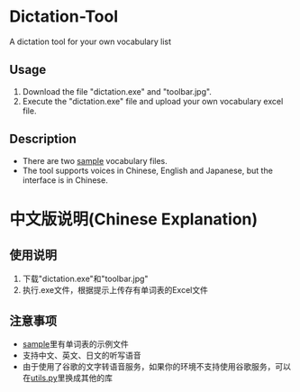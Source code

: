# Dictation-Tool
A dictation tool for your own vocabulary list

## Usage
1. Download the file "dictation.exe" and "toolbar.jpg".
2. Execute the "dictation.exe" file and upload your own vocabulary excel file.

## Description
- There are two [sample](https://github.com/GrayNiwako/Dictation-Tool/tree/master/sample) vocabulary files.
- The tool supports voices in Chinese, English and Japanese, but the interface is in Chinese.



# 中文版说明(Chinese Explanation)

## 使用说明
1. 下载"dictation.exe"和"toolbar.jpg"
2. 执行.exe文件，根据提示上传存有单词表的Excel文件

## 注意事项
- [sample](https://github.com/GrayNiwako/Dictation-Tool/tree/master/sample)里有单词表的示例文件
- 支持中文、英文、日文的听写语音
- 由于使用了谷歌的文字转语音服务，如果你的环境不支持使用谷歌服务，可以在[utils.py](https://github.com/GrayNiwako/Dictation-Tool/blob/master/code/utils.py)里换成其他的库
